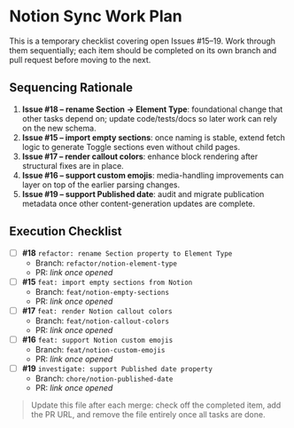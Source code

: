 # Notion Sync Work Plan

This is a temporary checklist covering open Issues #15–19. Work through them sequentially; each item should be completed on its own branch and pull request before moving to the next.

## Sequencing Rationale

1. **Issue #18 – rename Section → Element Type**: foundational change that other tasks depend on; update code/tests/docs so later work can rely on the new schema.
2. **Issue #15 – import empty sections**: once naming is stable, extend fetch logic to generate Toggle sections even without child pages.
3. **Issue #17 – render callout colors**: enhance block rendering after structural fixes are in place.
4. **Issue #16 – support custom emojis**: media-handling improvements can layer on top of the earlier parsing changes.
5. **Issue #19 – support Published date**: audit and migrate publication metadata once other content-generation updates are complete.

## Execution Checklist

- [ ] **#18** `refactor: rename Section property to Element Type`
  - Branch: `refactor/notion-element-type`
  - PR: _link once opened_
- [ ] **#15** `feat: import empty sections from Notion`
  - Branch: `feat/notion-empty-sections`
  - PR: _link once opened_
- [ ] **#17** `feat: render Notion callout colors`
  - Branch: `feat/notion-callout-colors`
  - PR: _link once opened_
- [ ] **#16** `feat: support Notion custom emojis`
  - Branch: `feat/notion-custom-emojis`
  - PR: _link once opened_
- [ ] **#19** `investigate: support Published date property`
  - Branch: `chore/notion-published-date`
  - PR: _link once opened_

> Update this file after each merge: check off the completed item, add the PR URL, and remove the file entirely once all tasks are done.

